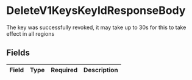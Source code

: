 # DeleteV1KeysKeyIdResponseBody

The key was successfully revoked, it may take up to 30s for this to take effect in all regions


## Fields

| Field       | Type        | Required    | Description |
| ----------- | ----------- | ----------- | ----------- |